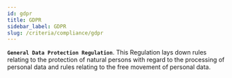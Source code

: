 ```yaml
---
id: gdpr
title: GDPR
sidebar_label: GDPR
slug: /criteria/compliance/gdpr
---
```


**`General Data Protection Regulation`**.
This Regulation lays down rules
relating to the protection of natural persons
with regard to the processing of personal data
and rules relating to the free movement
of personal data.
